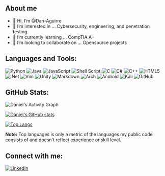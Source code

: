 ## About me
- 👋 Hi, I’m @Dan-Aguirre
- 👀 I’m interested in ... Cybersecurity, engineering, and penetration testing.
- 🌱 I’m currently learning ... CompTIA A+
- 💞️ I’m looking to collaborate on ... Opensource projects

## Languages and Tools:
<span>
<img alt="Python" src="https://img.shields.io/badge/python-3670A0?style=for-the-badge&logo=python&logoColor=ffdd54"/>
<img alt="Java" src="https://img.shields.io/badge/java-%23ED8B00.svg?style=for-the-badge&logo=java&logoColor=white"/>
<img alt="JavaScript" src="https://img.shields.io/badge/javascript-%23323330.svg?style=for-the-badge&logo=javascript&logoColor=%23F7DF1E"/>
<img alt="Shell Script" src="https://img.shields.io/badge/shell_script-%23121011.svg?style=for-the-badge&logo=gnu-bash&logoColor=white"/>
<img alt="C" src="https://img.shields.io/badge/c-%2300599C.svg?style=for-the-badge&logo=c&logoColor=white"/>
<img alt="C#" src="https://img.shields.io/badge/c%23-%23239120.svg?style=for-the-badge&logo=c-sharp&logoColor=white"/>
<img alt="C++" src="https://img.shields.io/badge/c++-%2300599C.svg?style=for-the-badge&logo=c%2B%2B&logoColor=white"/>
<img alt="HTML5" src="https://img.shields.io/badge/html5-%23E34F26.svg?style=for-the-badge&logo=html5&logoColor=white"/>
<img alt=".Net" src="https://img.shields.io/badge/.NET-5C2D91?style=for-the-badge&logo=.net&logoColor=white"/>
<img alt="Vim" src="https://img.shields.io/badge/VIM-%2311AB00.svg?style=for-the-badge&logo=vim&logoColor=white"/>
<img alt="Unity" src="https://img.shields.io/badge/unity-%23000000.svg?style=for-the-badge&logo=unity&logoColor=white"/>
<img alt="Markdown" src="https://img.shields.io/badge/markdown-%23000000.svg?style=for-the-badge&logo=markdown&logoColor=white"/>
<img alt="Arch" src="https://img.shields.io/badge/Arch%20Linux-1793D1?logo=arch-linux&logoColor=fff&style=for-the-badge"/>
<img alt="Android" src="https://img.shields.io/badge/Android-3DDC84?style=for-the-badge&logo=android&logoColor=white"/>
<img alt="Kali" src="https://img.shields.io/badge/Kali-268BEE?style=for-the-badge&logo=kalilinux&logoColor=white"/>
<img alt="GitHub" src="https://img.shields.io/badge/github-%23121011.svg?style=for-the-badge&logo=github&logoColor=white"/>
</span>


## GitHub Stats:

<img alt="Daniel's Activity Graph" src="https://activity-graph.herokuapp.com/graph?username=Dan-Aguirre&custom_title=Daniel's%20Contribution%20Graph&theme=react-dark" /></a>

[![Daniel's GitHub stats](https://github-readme-stats.vercel.app/api?username=Dan-Aguirre&theme=dracula)](https://github.com/anuraghazra/github-readme-stats)

[![Top Langs](https://github-readme-stats.vercel.app/api/top-langs/?username=Dan-Aguirre&theme=dracula)](https://github.com/anuraghazra/github-readme-stats)

**Note:** Top languages is only a metric of the languages my public code consists of and doesn't reflect experience or skill level. 

  
## Connect with me:
[<img alt="LinkedIn" src="https://img.shields.io/badge/linkedin-%230077B5.svg?style=for-the-badge&logo=linkedin&logoColor=white"/>](//linkedin.com/in/dan-aguirre)

<!---
Dan-Aguirre/Dan-Aguirre is a ✨ special ✨ repository because its `README.md` (this file) appears on your GitHub profile.
You can click the Preview link to take a look at your changes.
--->
